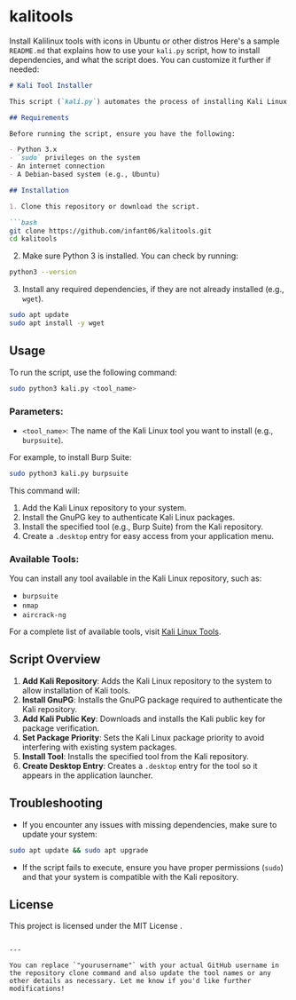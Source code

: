 # kalitools
Install Kalilinux tools with icons in Ubuntu or other distros
Here's a sample `README.md` that explains how to use your `kali.py` script, how to install dependencies, and what the script does. You can customize it further if needed:

```markdown
# Kali Tool Installer

This script (`kali.py`) automates the process of installing Kali Linux tools on a Debian-based system, such as Ubuntu. It adds the Kali Linux repository, installs necessary GnuPG keys, updates the package list, and installs the specified tool from the Kali repository. Additionally, it creates a `.desktop` entry for the installed tool to make it easily accessible from the application launcher.

## Requirements

Before running the script, ensure you have the following:

- Python 3.x
- `sudo` privileges on the system
- An internet connection
- A Debian-based system (e.g., Ubuntu)

## Installation

1. Clone this repository or download the script.

```bash
git clone https://github.com/infant06/kalitools.git
cd kalitools
```

2. Make sure Python 3 is installed. You can check by running:

```bash
python3 --version
```

3. Install any required dependencies, if they are not already installed (e.g., `wget`).

```bash
sudo apt update
sudo apt install -y wget
```

## Usage

To run the script, use the following command:

```bash
sudo python3 kali.py <tool_name>
```

### Parameters:

- `<tool_name>`: The name of the Kali Linux tool you want to install (e.g., `burpsuite`).

For example, to install Burp Suite:

```bash
sudo python3 kali.py burpsuite
```

This command will:

1. Add the Kali Linux repository to your system.
2. Install the GnuPG key to authenticate Kali Linux packages.
3. Install the specified tool (e.g., Burp Suite) from the Kali repository.
4. Create a `.desktop` entry for easy access from your application menu.

### Available Tools:

You can install any tool available in the Kali Linux repository, such as:

- `burpsuite`
- `nmap`
- `aircrack-ng`

For a complete list of available tools, visit [Kali Linux Tools](https://tools.kali.org/tools-listing).

## Script Overview

1. **Add Kali Repository**: Adds the Kali Linux repository to the system to allow installation of Kali tools.
2. **Install GnuPG**: Installs the GnuPG package required to authenticate the Kali repository.
3. **Add Kali Public Key**: Downloads and installs the Kali public key for package verification.
4. **Set Package Priority**: Sets the Kali Linux package priority to avoid interfering with existing system packages.
5. **Install Tool**: Installs the specified tool from the Kali repository.
6. **Create Desktop Entry**: Creates a `.desktop` entry for the tool so it appears in the application launcher.

## Troubleshooting

- If you encounter any issues with missing dependencies, make sure to update your system:

```bash
sudo apt update && sudo apt upgrade
```

- If the script fails to execute, ensure you have proper permissions (`sudo`) and that your system is compatible with the Kali repository.

## License

This project is licensed under the MIT License .
```

---

You can replace `"yourusername"` with your actual GitHub username in the repository clone command and also update the tool names or any other details as necessary. Let me know if you'd like further modifications!
